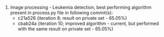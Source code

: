 1. Image processing - Leukemia detection, best performing algorithm present in process.py file in following commit(s):
    * c21a526 (iteration 8; result on private set - 65.05%)
    * cbab24a (iteration 10; improved algorithm - current, but performed with the same result on private set - 65.05%)
  
  
